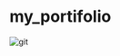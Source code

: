 # my_portifolio

![git](https://user-images.githubusercontent.com/49245496/76145154-bc93fd00-6065-11ea-9a63-39d3b56407d1.png)

